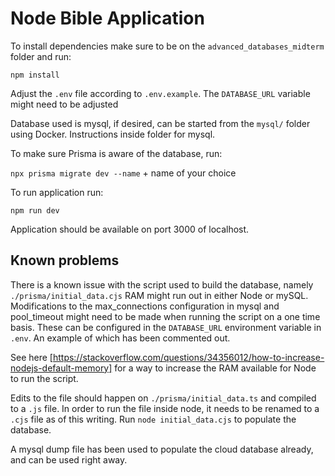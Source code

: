 # Node Bible Application

To install dependencies make sure to be on the `advanced_databases_midterm` folder and run: 

`npm install`

Adjust the `.env` file according to `.env.example`. The `DATABASE_URL` variable might need to be adjusted

Database used is mysql, if desired, can be started from the `mysql/` folder using Docker. Instructions inside folder for mysql.

To make sure Prisma is aware of the database, run:

`npx prisma migrate dev --name` + name of your choice

To run application run:

`npm run dev`

Application should be available on port 3000 of localhost.

## Known problems

There is a known issue with the script used to build the database, namely `./prisma/initial_data.cjs` RAM might run out in either Node or mySQL. Modifications to the max_connections configuration in mysql and pool_timeout might need to be made when running the script on a one time basis. These can be configured in the `DATABASE_URL` environment variable in `.env`. An example of which has been commented out.

See here [https://stackoverflow.com/questions/34356012/how-to-increase-nodejs-default-memory] for a way to increase the RAM available for Node to run the script.

Edits to the file should happen on `./prisma/initial_data.ts` and compiled to a `.js` file. In order to run the file inside node, it needs to be renamed to a `.cjs` file as of this writing. Run `node initial_data.cjs` to populate the database. 

A mysql dump file has been used to populate the cloud database already, and can be used right away.
